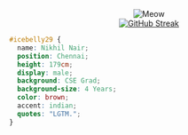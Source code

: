 <div align="center">
  <img src="https://github.com/icebelly29/icebelly29/assets/68722494/7b309dee-78d8-4cc5-9eb9-1e5bfe3365a7" alt="Meow" />
</div>

<div align="center">
  <a href="https://git.io/streak-stats">
    <img src="https://streak-stats.demolab.com?user=icebelly29&theme=transparent&hide_border=true&short_numbers=true&hide_longest_streak=true" alt="GitHub Streak" />
  </a>
</div>

```css
#icebelly29 {
  name: Nikhil Nair; 
  position: Chennai; 
  height: 179cm; 
  display: male; 
  background: CSE Grad;
  background-size: 4 Years;
  color: brown;
  accent: indian;
  quotes: "LGTM.";
}
```

<!--
**icebelly29/icebelly29** is a ✨ _special_ ✨ repository because its `README.md` (this file) appears on your GitHub profile.

Here are some ideas to get you started:

- 🔭 I’m currently working on ...
- 🌱 I’m currently learning ...
- 👯 I’m looking to collaborate on ...
- 🤔 I’m looking for help with ...
- 💬 Ask me about ...
- 📫 How to reach me: ...
- 😄 Pronouns: ...
- ⚡ Fun fact: ...
-->
